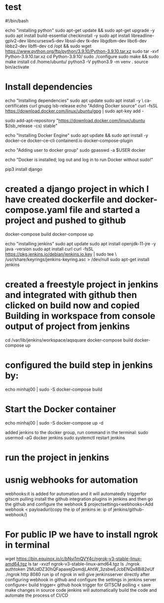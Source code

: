 # test
#!/bin/bash

echo "installing python"
sudo apt-get update && sudo apt-get upgrade -y
sudo apt install build-essential checkinstall -y
sudo apt install libreadline-gplv2-dev libncursesw5-dev libssl-dev tk-dev libgdbm-dev libc6-dev libbz2-dev libffi-dev
cd /opt && sudo wget https://www.python.org/ftp/python/3.9.10/Python-3.9.10.tar.xz
sudo tar -xvf Python-3.9.10.tar.xz
cd Python-3.9.10/
sudo ./configure
sudo make && sudo make install
cd /home/ubuntu/
python3 -V
python3.9 -m venv .
source bin/activate

# Install dependencies
echo "Installing dependencies"
sudo apt update
sudo apt install -y \ ca-certificates curl gnupg lsb-release
echo "Adding Docker source"
curl -fsSL https://download.docker.com/linux/ubuntu/gpg | sudo apt-key add - 

sudo add-apt-repository "https://download.docker.com/linux/ubuntu $(lsb_release -cs) stable"

echo "Installing Docker Engine"
sudo apt update && sudo apt install -y docker-ce docker-ce-cli containerd.io docker-compose-plugin

echo "Adding user to docker group"
sudo gpasswd -a $USER docker

echo "Docker is installed; log out and log in to run Docker without sudo!"

pip3 install django
# created a django project in which I have created dockerfile and docker-compose.yaml file and started a project and pushed to github
docker-compose build
docker-compose up

echo "installing jenkins"
sudo apt update
sudo apt install openjdk-11-jre -y
java -version
sudo apt install curl
curl -fsSL https://pkg.jenkins.io/debian/jenkins.io.key | sudo tee \   /usr/share/keyrings/jenkins-keyring.asc > /dev/null
sudo apt-get install jenkins

# created a freestyle project in jenkins and integrated with github then clicked on build now and copied Building in workspace from console output of project from jenkins
cd /var/lib/jenkins/workspace/aqsquare
docker-compose build
docker-compose up
# configured the build step in jenkins by:
echo minhaj00 | sudo -S docker-compose build

# Start the Docker container
echo minhaj00 | sudo -S docker-compose up -d

added jenkins to the docker group, run command in the terminal:
sudo usermod -aG docker jenkins
sudo systemctl restart jenkins
# run the project in jenkins 

# usnig webhooks for automation 
webhooks:it is added for automation and it will automatedly triggerfor gitscm pulling
install the github integration plugins in jenkins and then go the github and configure the webhook
$ projectsettings<webhooks<Add webhook < payloadurl(copy the ip of jenkins ie: ip of jenkins/github-webhook/)

# For public IP we have to install ngrok in terminal
wget https://bin.equinox.io/c/bNyj1mQVY4c/ngrok-v3-stable-linux-amd64.tgz
ls
tar -xvzf ngrok-v3-stable-linux-amd64.tgz
ls
./ngrok authtoken 2MUdDZ30hQFapaxejQsmdjLAhtW_3zsbwEJcbENQx8Bi82eUf
./ngrok http 8080
run ip of ngrok in will give jenkinsserver directly 
after configuring webhook in github and configure the settings in jenkins server
configure< build trigger< github hook trigger for GITSCM polling < save 
make changes in source code 
jenkins will automatically build the code and automate the process of CI/CD

